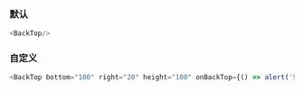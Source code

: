 ### 默认
```js
<BackTop/>
```

### 自定义
```js
<BackTop bottom="100" right="20" height="100" onBackTop={() => alert('到顶了！')}>回到顶部</BackTop>
```